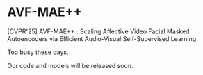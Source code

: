 # AVF-MAE++
[CVPR'25] AVF-MAE++ : Scaling Affective Video Facial Masked Autoencoders via Efficient Audio-Visual Self-Supervised Learning

Too busy these days.

Our code and models will be released soon.

